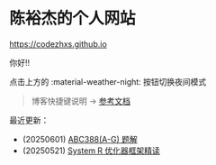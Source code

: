 # 陈裕杰的个人网站

<https://codezhxs.github.io>

你好!!

点击上方的 :material-weather-night: 按钮切换夜间模式

> 博客快捷键说明 -> [参考文档](https://squidfunk.github.io/mkdocs-material/setup/setting-up-navigation/#keyboard-shortcuts-mkdocsyml)

最近更新：

- (20250601) [ABC388(A-G) 题解](./algorithm/AtCoder/abc388.md)
- (20250521) [System R 优化器框架精读](./dev/db/optimizer/System_R/SystemR.md)
